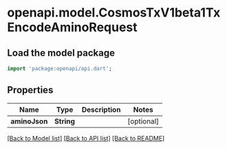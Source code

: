 # openapi.model.CosmosTxV1beta1TxEncodeAminoRequest

## Load the model package
```dart
import 'package:openapi/api.dart';
```

## Properties
Name | Type | Description | Notes
------------ | ------------- | ------------- | -------------
**aminoJson** | **String** |  | [optional] 

[[Back to Model list]](../README.md#documentation-for-models) [[Back to API list]](../README.md#documentation-for-api-endpoints) [[Back to README]](../README.md)


